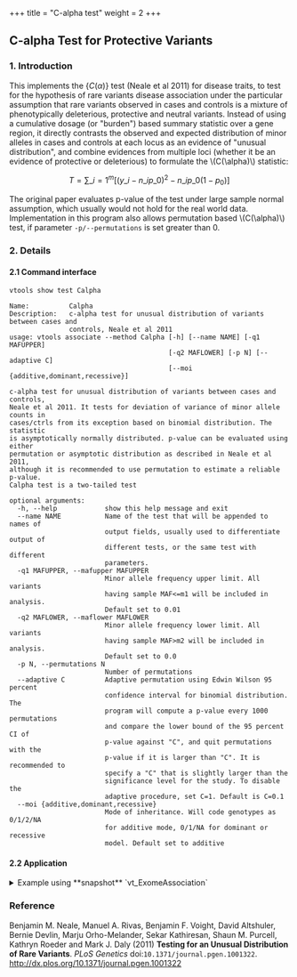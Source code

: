 
+++
title = "C-alpha test"
weight = 2
+++




## C-alpha Test for Protective Variants 


### 1. Introduction

This implements the {$C(\alpha)$} test (Neale et al 2011) for disease traits, to test for the hypothesis of rare variants disease association under the particular assumption that rare variants observed in cases and controls is a mixture of phenotypically deleterious, protective and neutral variants. Instead of using a cumulative dosage (or "burden") based summary statistic over a gene region, it directly contrasts the observed and expected distribution of minor alleles in cases and controls at each locus as an evidence of "unusual distribution", and combine evidences from multiple loci (whether it be an evidence of protective or deleterious) to formulate the 
\\(C(\alpha)\\) statistic:

<script type="text/javascript" src="http://cdn.mathjax.org/mathjax/latest/MathJax.js?config=default"></script>
$$T=\sum\_{i=1}^m[(y\_i-n\_ip\_0)^2-n\_ip\_0(1-p_0)]$$


The original paper evaluates p-value of the test under large sample normal assumption, which usually would not hold for the real world data. Implementation in this program also allows permutation based \\(C(\alpha)\\)  test, if parameter `-p/--permutations` is set greater than 0. 



### 2. Details

#### 2.1 Command interface

    vtools show test Calpha

    Name:          Calpha
    Description:   c-alpha test for unusual distribution of variants between cases and
                   controls, Neale et al 2011
    usage: vtools associate --method Calpha [-h] [--name NAME] [-q1 MAFUPPER]
                                            [-q2 MAFLOWER] [-p N] [--adaptive C]
                                            [--moi {additive,dominant,recessive}]
    
    c-alpha test for unusual distribution of variants between cases and controls,
    Neale et al 2011. It tests for deviation of variance of minor allele counts in
    cases/ctrls from its exception based on binomial distribution. The statistic
    is asymptotically normally distributed. p-value can be evaluated using either
    permutation or asymptotic distribution as described in Neale et al 2011,
    although it is recommended to use permutation to estimate a reliable p-value.
    Calpha test is a two-tailed test
    
    optional arguments:
      -h, --help            show this help message and exit
      --name NAME           Name of the test that will be appended to names of
                            output fields, usually used to differentiate output of
                            different tests, or the same test with different
                            parameters.
      -q1 MAFUPPER, --mafupper MAFUPPER
                            Minor allele frequency upper limit. All variants
                            having sample MAF<=m1 will be included in analysis.
                            Default set to 0.01
      -q2 MAFLOWER, --maflower MAFLOWER
                            Minor allele frequency lower limit. All variants
                            having sample MAF>m2 will be included in analysis.
                            Default set to 0.0
      -p N, --permutations N
                            Number of permutations
      --adaptive C          Adaptive permutation using Edwin Wilson 95 percent
                            confidence interval for binomial distribution. The
                            program will compute a p-value every 1000 permutations
                            and compare the lower bound of the 95 percent CI of
                            p-value against "C", and quit permutations with the
                            p-value if it is larger than "C". It is recommended to
                            specify a "C" that is slightly larger than the
                            significance level for the study. To disable the
                            adaptive procedure, set C=1. Default is C=0.1
      --moi {additive,dominant,recessive}
                            Mode of inheritance. Will code genotypes as 0/1/2/NA
                            for additive mode, 0/1/NA for dominant or recessive
                            model. Default set to additive
    



#### 2.2 Application

<details><summary> Example using **snapshot** `vt_ExomeAssociation`</summary> 



    vtools associate rare status -m "Calpha --name Calpha -p 5000" --group_by name2 --to_db cal\
    pha -j8 > calpha.txt
    
    INFO: 3180 samples are found
    INFO: 2632 groups are found
    Loading genotypes: 100% [=====================] 3,180 27.6/s in 00:01:55
    Testing for association: 100% [=====================] 2,632/591 11.6/s in 00:03:46
    INFO: Association tests on 2632 groups have completed. 591 failed.
    INFO: Using annotation DB calpha in project test.
    INFO: Annotation database used to record results of association tests. Created on Wed, 30 Jan 2013 15:54:03
    



    vtools show fields | grep calpha

    calpha.refGene_name2         refGene_name2
    calpha.sample_size_Calpha    sample size
    calpha.num_variants_Calpha   number of variants in each group (adjusted for specified MAF
    calpha.total_mac_Calpha      total minor allele counts in a group (adjusted for MOI)
    calpha.statistic_Calpha      test statistic.
    calpha.pvalue_Calpha         p-value
    



    head calpha.txt
    
    name2	sample_size_Calpha	num_variants_Calpha	total_mac_Calpha	statistic_Calpha	pvalue_Calpha	std_error_Calpha	num_permutations_Calpha
    AADACL4	3180	5	138	0.0229344	0.407592	1.08434	1000
    AAMP	3180	3	35	-0.444631	0.601399	0.896954	1000
    ABCD3	3180	3	42	-0.911816	0.93007	1.0528	1000
    ABCB6	3180	7	151	-0.751779	0.757243	1.05563	1000
    ABCG8	3180	12	152	-0.0149743	0.36963	0.981793	1000
    ABHD1	3180	5	29	-0.744439	0.845155	1.0768	1000
    ABCB10	3180	6	122	1.14261	0.12094	1.02364	2000
    ABL2	3180	4	41	-0.76715	0.966034	0.866904	1000
    ACADL	3180	5	65	-0.50523	0.642358	0.943209	1000
    

</details>

### Reference

Benjamin M. Neale, Manuel A. Rivas, Benjamin F. Voight, David Altshuler, Bernie Devlin, Marju Orho-Melander, Sekar Kathiresan, Shaun M. Purcell, Kathryn Roeder and Mark J. Daly (2011) **Testing for an Unusual Distribution of Rare Variants**. *PLoS Genetics* doi:`10.1371/journal.pgen.1001322`. <http://dx.plos.org/10.1371/journal.pgen.1001322>